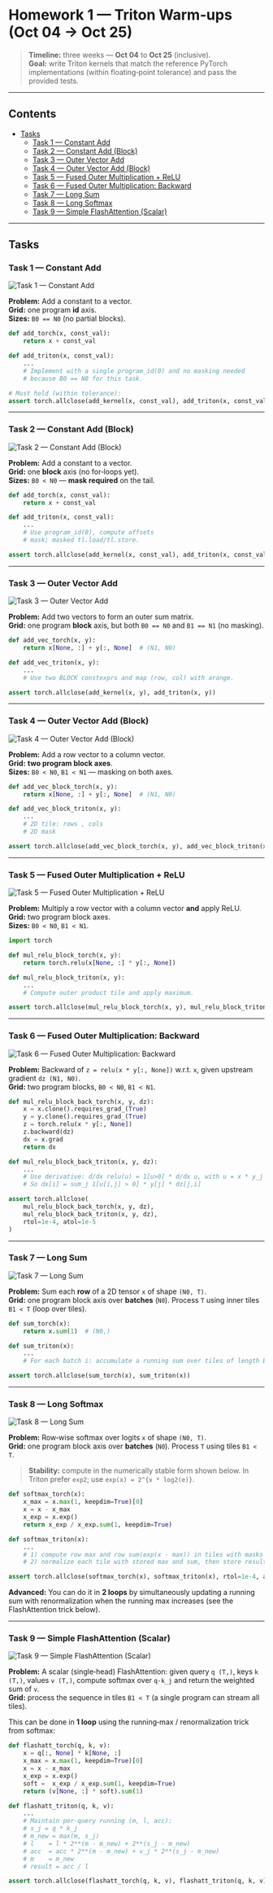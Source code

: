 # Homework 1 — Triton Warm‑ups (Oct 04 → Oct 25)

> **Timeline:** three weeks — **Oct 04** to **Oct 25** (inclusive).  
> **Goal:** write Triton kernels that match the reference PyTorch implementations (within floating‑point tolerance) and pass the provided tests.

---

## Contents
- [Tasks](#tasks)
  - [Task 1 — Constant Add](#task-1--constant-add)
  - [Task 2 — Constant Add (Block)](#task-2--constant-add-block)
  - [Task 3 — Outer Vector Add](#task-3--outer-vector-add)
  - [Task 4 — Outer Vector Add (Block)](#task-4--outer-vector-add-block)
  - [Task 5 — Fused Outer Multiplication + ReLU](#task-5--fused-outer-multiplication--relu)
  - [Task 6 — Fused Outer Multiplication: Backward](#task-6--fused-outer-multiplication-backward)
  - [Task 7 — Long Sum](#task-7--long-sum)
  - [Task 8 — Long Softmax](#task-8--long-softmax)
  - [Task 9 — Simple FlashAttention (Scalar)](#task-9--simple-flashattention-scalar)

---

## Tasks

### Task 1 — Constant Add

![Task 1 — Constant Add](.imgs/hw1/task1.png)

**Problem:** Add a constant to a vector.  
**Grid:** one program **id** axis.  
**Sizes:** `B0 == N0` (no partial blocks).

```python
def add_torch(x, const_val):
    return x + const_val

def add_triton(x, const_val):
    ...
    # Implement with a single program_id(0) and no masking needed
    # because B0 == N0 for this task.

# Must hold (within tolerance):
assert torch.allclose(add_kernel(x, const_val), add_triton(x, const_val))
```

---

### Task 2 — Constant Add (Block)

![Task 2 — Constant Add (Block)](.imgs/hw1/task2.png)

**Problem:** Add a constant to a vector.  
**Grid:** one **block** axis (no for‑loops yet).  
**Sizes:** `B0 < N0` — **mask required** on the tail.

```python
def add_torch(x, const_val):
    return x + const_val

def add_triton(x, const_val):
    ...
    # Use program_id(0), compute offsets 
    # mask; masked tl.load/tl.store.

assert torch.allclose(add_kernel(x, const_val), add_triton(x, const_val))
```

---

### Task 3 — Outer Vector Add

![Task 3 — Outer Vector Add](.imgs/hw1/task3.png)

**Problem:** Add two vectors to form an outer sum matrix.  
**Grid:** one program **block** axis, but both `B0 == N0` and `B1 == N1` (no masking).

```python
def add_vec_torch(x, y):
    return x[None, :] + y[:, None]  # (N1, N0)

def add_vec_triton(x, y):
    ...
    # Use two BLOCK constexprs and map (row, col) with arange.

assert torch.allclose(add_kernel(x, y), add_triton(x, y))
```

---

### Task 4 — Outer Vector Add (Block)

![Task 4 — Outer Vector Add (Block)](.imgs/hw1/task4.png)

**Problem:** Add a row vector to a column vector.  
**Grid:** **two program block axes**.  
**Sizes:** `B0 < N0`, `B1 < N1` — masking on both axes.

```python
def add_vec_block_torch(x, y):
    return x[None, :] + y[:, None]  # (N1, N0)

def add_vec_block_triton(x, y):
    ...
    # 2D tile: rows , cols 
    # 2D mask 

assert torch.allclose(add_vec_block_torch(x, y), add_vec_block_triton(x, y))
```

---

### Task 5 — Fused Outer Multiplication + ReLU

![Task 5 — Fused Outer Multiplication + ReLU](.imgs/hw1/task5.png)

**Problem:** Multiply a row vector with a column vector **and** apply ReLU.  
**Grid:** two program block axes.  
**Sizes:** `B0 < N0`, `B1 < N1`.

```python
import torch

def mul_relu_block_torch(x, y):
    return torch.relu(x[None, :] * y[:, None])

def mul_relu_block_triton(x, y):
    ...
    # Compute outer product tile and apply maximum.

assert torch.allclose(mul_relu_block_torch(x, y), mul_relu_block_triton(x, y))
```

---

### Task 6 — Fused Outer Multiplication: Backward

![Task 6 — Fused Outer Multiplication: Backward](.imgs/hw1/task6.png)

**Problem:** Backward of `z = relu(x * y[:, None])` w.r.t. `x`, given upstream gradient `dz (N1, N0)`.  
**Grid:** two program blocks, `B0 < N0`, `B1 < N1`.

```python
def mul_relu_block_back_torch(x, y, dz):
    x = x.clone().requires_grad_(True)
    y = y.clone().requires_grad_(True)
    z = torch.relu(x * y[:, None])
    z.backward(dz)
    dx = x.grad
    return dx

def mul_relu_block_back_triton(x, y, dz):
    ...
    # Use derivative: d/dx relu(u) = 1[u>0] * d/dx u, with u = x * y_j
    # So dx[i] = sum_j 1[u[i,j] > 0] * y[j] * dz[j,i]

assert torch.allclose(
    mul_relu_block_back_torch(x, y, dz),
    mul_relu_block_back_triton(x, y, dz),
    rtol=1e-4, atol=1e-5
)
```

---

### Task 7 — Long Sum

![Task 7 — Long Sum](.imgs/hw1/task7.png)

**Problem:** Sum each **row** of a 2D tensor `x` of shape `(N0, T)`.  
**Grid:** one program block axis over **batches** (`N0`). Process `T` using inner tiles `B1 < T` (loop over tiles).

```python
def sum_torch(x):
    return x.sum(1)  # (N0,)

def sum_triton(x):
    ...
    # For each batch i: accumulate a running sum over tiles of length B1.

assert torch.allclose(sum_torch(x), sum_triton(x))
```

---

### Task 8 — Long Softmax

![Task 8 — Long Sum](.imgs/hw1/task8.png)

**Problem:** Row‑wise softmax over logits `x` of shape `(N0, T)`.  
**Grid:** one program block axis over **batches** (`N0`). Process `T` using tiles `B1 < T`.

> **Stability:** compute in the numerically stable form shown below. In Triton prefer `exp2`; use `exp(x) = 2^{x * log2(e)}`.

```python
def softmax_torch(x):
    x_max = x.max(1, keepdim=True)[0]
    x = x - x_max
    x_exp = x.exp()
    return x_exp / x_exp.sum(1, keepdim=True)

def softmax_triton(x):
    ...
    # 1) compute row max and row sum(exp(x - max)) in tiles with masks  
    # 2) normalize each tile with stored max and sum, then store results

assert torch.allclose(softmax_torch(x), softmax_triton(x), rtol=1e-4, atol=1e-6)
```

**Advanced:** You can do it in **2 loops** by simultaneously updating a running sum with renormalization when the running max increases (see the FlashAttention trick below).

---

### Task 9 — Simple FlashAttention (Scalar)

![Task 9 — Simple FlashAttention (Scalar)](.imgs/hw1/task9.png)

**Problem:** A scalar (single‑head) FlashAttention: given query `q (T,)`, keys `k (T,)`, values `v (T,)`, compute
softmax over `q·k_j` and return the weighted sum of `v`.  
**Grid:** process the sequence in tiles `B1 < T` (a single program can stream all tiles).

This can be done in **1 loop** using the running‑max / renormalization trick from softmax:

```python
def flashatt_torch(q, k, v):
    x = q[:, None] * k[None, :]
    x_max = x.max(1, keepdim=True)[0]
    x = x - x_max
    x_exp = x.exp()
    soft =  x_exp / x_exp.sum(1, keepdim=True)
    return (v[None, :] * soft).sum(1)

def flashatt_triton(q, k, v):
    ...
    # Maintain per-query running (m, l, acc):
    # s_j = q * k_j
    # m_new = max(m, s_j)
    # l    = l * 2**(m - m_new) + 2**(s_j - m_new)
    # acc  = acc * 2**(m - m_new) + v_j * 2**(s_j - m_new)
    # m    = m_new
    # result = acc / l

assert torch.allclose(flashatt_torch(q, k, v), flashatt_triton(q, k, v), rtol=1e-4, atol=1e-5)
```


